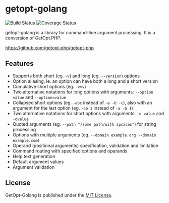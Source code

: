 # getopt-golang

[![Build Status](https://travis-ci.org/daforester/getopt-golang.svg?branch=master)](https://travis-ci.org/daforester/getopt-golang)
[![Coverage Status](https://coveralls.io/repos/github/daforester/getopt-golang/badge.svg?branch=master)](https://coveralls.io/github/daforester/getopt-php?branch=master)


getopt-golang is a library for command-line argument processing. It is a conversion of GetOpt.PHP.

https://github.com/getopt-php/getopt-php

## Features

* Supports both short (eg. `-v`) and long (eg. `--version`) options
* Option aliasing, ie. an option can have both a long and a short version
* Cumulative short options (eg. `-vvv`)
* Two alternative notations for long options with arguments: `--option value` and `--option=value`
* Collapsed short options (eg. `-abc` instead of `-a -b -c`), also with an argument for the last option 
    (eg. `-ab 1` instead of `-a -b 1`)
* Two alternative notations for short options with arguments: `-o value` and `-ovalue`
* Quoted arguments (eg. `--path "/some path/with spcaces"`) for string processing
* Options with multiple arguments (eg. `--domain example.org --domain example.com`)
* Operand (positional arguments) specification, validation and limitation
* Command routing with specified options and operands
* Help text generation
* Default argument values
* Argument validation

## License

GetOpt-Golang is published under the [MIT License](http://www.opensource.org/licenses/mit-license.php).
